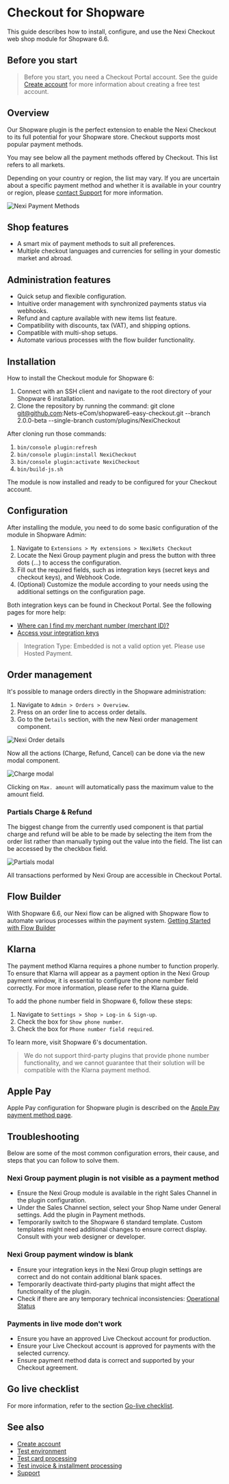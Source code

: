 # Checkout for Shopware

This guide describes how to install, configure, and use the Nexi Checkout web shop module for Shopware 6.6.

## Before you start

> Before you start, you need a Checkout Portal account. See the guide [Create account](https://developer.nexigroup.com/nexi-checkout/en-EU/docs/create-a-checkout-portal-account/) for more information about creating a free test account.

## Overview

Our Shopware plugin is the perfect extension to enable the Nexi Checkout to its full potential for your Shopware store. Checkout supports most popular payment methods.

You may see below all the payment methods offered by Checkout. This list refers to all markets.

Depending on your country or region, the list may vary. If you are uncertain about a specific payment method and whether it is available in your country or region, please [contact Support](https://developer.nexigroup.com/nexi-checkout/en-EU/support/) for more information.

![Nexi Payment Methods](./images/nexiPaymentMethods.png)

## Shop features

- A smart mix of payment methods to suit all preferences.
- Multiple checkout languages and currencies for selling in your domestic market and abroad.

## Administration features

- Quick setup and flexible configuration.
- Intuitive order management with synchronized payments status via webhooks.
- Refund and capture available with new items list feature.
- Compatibility with discounts, tax (VAT), and shipping options.
- Compatible with multi-shop setups.
- Automate various processes with the flow builder functionality.

## Installation

How to install the Checkout module for Shopware 6:

1. Connect with an SSH client and navigate to the root directory of your Shopware 6 installation.
2. Clone the repository by running the command: git clone git@github.com:Nets-eCom/shopware6-easy-checkout.git --branch 2.0.0-beta --single-branch custom/plugins/NexiCheckout

After cloning run those commands: 
1. `bin/console plugin:refresh`
2. `bin/console plugin:install NexiCheckout`
3. `bin/console plugin:activate NexiCheckout`
4. `bin/build-js.sh`

The module is now installed and ready to be configured for your Checkout account.

## Configuration

After installing the module, you need to do some basic configuration of the module in Shopware Admin:

1. Navigate to `Extensions > My extensions > NexiNets Checkout`
2. Locate the Nexi Group payment plugin and press the button with three dots (...) to access the configuration.
3. Fill out the required fields, such as integration keys (secret keys and checkout keys), and Webhook Code.
4. (Optional) Customize the module according to your needs using the additional settings on the configuration page.

Both integration keys can be found in Checkout Portal. See the following pages for more help:

- [Where can I find my merchant number (merchant ID)?](https://developer.nexigroup.com/nexi-checkout/en-EU/support/where-can-i-find-my-merchant-number-merchant-id/)
- [Access your integration keys](https://developer.nexigroup.com/nexi-checkout/en-EU/docs/access-your-integration-keys/)

> Integration Type: Embedded is not a valid option yet. Please use Hosted Payment.

## Order management

It's possible to manage orders directly in the Shopware administration:

1. Navigate to `Admin > Orders > Overview`.
2. Press on an order line to access order details.
3. Go to the `Details` section, with the new Nexi order management component.

![Nexi Order details](./images/order-details.png)

Now all the actions (Charge, Refund, Cancel) can be done via the new modal component.

![Charge modal](./images/charge-modal.png)

Clicking on `Max. amount` will automatically pass the maximum value to the amount field.

### Partials Charge & Refund

The biggest change from the currently used component is that partial charge and refund will be able to be made by selecting the item from the order list rather than manually typing out the value into the field. The list can be accessed by the checkbox field.

![Partials modal](./images/nexi-partials.png)

All transactions performed by Nexi Group are accessible in Checkout Portal.

## Flow Builder

With Shopware 6.6, our Nexi flow can be aligned with Shopware flow to automate various processes within the payment system.
[Getting Started with Flow Builder](./flow-builder/getting-started.md)

## Klarna

The payment method Klarna requires a phone number to function properly. To ensure that Klarna will appear as a payment option in the Nexi Group payment window, it is essential to configure the phone number field correctly. For more information, please refer to the Klarna guide.

To add the phone number field in Shopware 6, follow these steps:

1. Navigate to `Settings > Shop > Log-in & Sign-up`.
2. Check the box for `Show phone number`.
3. Check the box for `Phone number field required`.

To learn more, visit Shopware 6's documentation.

> We do not support third-party plugins that provide phone number functionality, and we cannot guarantee that their solution will be compatible with the Klarna payment method.

## Apple Pay

Apple Pay configuration for Shopware plugin is described on the [Apple Pay payment method page](https://developer.nexigroup.com/nexi-checkout/en-EU/docs/apple-pay/#build-shopware-65).

## Troubleshooting

Below are some of the most common configuration errors, their cause, and steps that you can follow to solve them.

### Nexi Group payment plugin is not visible as a payment method

- Ensure the Nexi Group module is available in the right Sales Channel in the plugin configuration.
- Under the Sales Channel section, select your Shop Name under General settings. Add the plugin in Payment methods.
- Temporarily switch to the Shopware 6 standard template. Custom templates might need additional changes to ensure correct display. Consult with your web designer or developer.

### Nexi Group payment window is blank

- Ensure your integration keys in the Nexi Group plugin settings are correct and do not contain additional blank spaces.
- Temporarily deactivate third-party plugins that might affect the functionality of the plugin.
- Check if there are any temporary technical inconsistencies: [Operational Status](https://nets.eu/Pages/operational-status.aspx)

### Payments in live mode don't work

- Ensure you have an approved Live Checkout account for production.
- Ensure your Live Checkout account is approved for payments with the selected currency.
- Ensure payment method data is correct and supported by your Checkout agreement.

## Go live checklist

For more information, refer to the section [Go-live checklist](https://developer.nexigroup.com/nexi-checkout/en-EU/docs/go-live-checklist/).

## See also

- [Create account](https://developer.nexigroup.com/nexi-checkout/en-EU/docs/create-a-checkout-portal-account/)
- [Test environment](https://developer.nexigroup.com/nexi-checkout/en-EU/docs/test-environment/)
- [Test card processing](https://developer.nexigroup.com/nexi-checkout/en-EU/docs/test-card-processing/)
- [Test invoice & installment processing](https://developer.nexigroup.com/nexi-checkout/en-EU/docs/test-invoice-installment-processing/)
- [Support](https://developer.nexigroup.com/nexi-checkout/en-EU/support/)